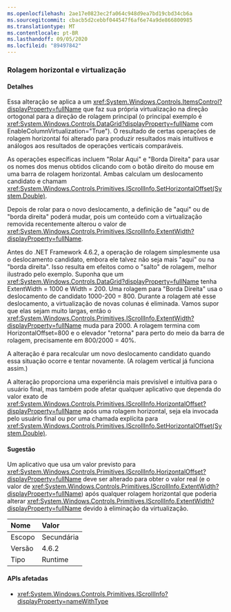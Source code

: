 ```yaml
---
ms.openlocfilehash: 2ae17e0823ec2fa064c948d9ea7bd19cbd34cb6a
ms.sourcegitcommit: cbacb5d2cebbf044547f6af6e74a9de866800985
ms.translationtype: MT
ms.contentlocale: pt-BR
ms.lasthandoff: 09/05/2020
ms.locfileid: "89497842"
---
```

### <a name="horizontal-scrolling-and-virtualization"></a>Rolagem horizontal e virtualização

#### <a name="details"></a>Detalhes

Essa alteração se aplica a um <xref:System.Windows.Controls.ItemsControl?displayProperty=fullName> que faz sua própria virtualização na direção ortogonal para a direção de rolagem principal (o principal exemplo é <xref:System.Windows.Controls.DataGrid?displayProperty=fullName> com EnableColumnVirtualization=&quot;True&quot;).  O resultado de certas operações de rolagem horizontal foi alterado para produzir resultados mais intuitivos e análogos aos resultados de operações verticais comparáveis.<p/>As operações específicas incluem &quot;Rolar Aqui&quot; e &quot;Borda Direita&quot; para usar os nomes dos menus obtidos clicando com o botão direito do mouse em uma barra de rolagem horizontal.  Ambas calculam um deslocamento candidato e chamam <xref:System.Windows.Controls.Primitives.IScrollInfo.SetHorizontalOffset(System.Double)>.<p/>Depois de rolar para o novo deslocamento, a definição de &quot;aqui&quot; ou de &quot;borda direita&quot; poderá mudar, pois um conteúdo com a virtualização removida recentemente alterou o valor de <xref:System.Windows.Controls.Primitives.IScrollInfo.ExtentWidth?displayProperty=fullName>.<p/>Antes do .NET Framework 4.6.2, a operação de rolagem simplesmente usa o deslocamento candidato, embora ele talvez não seja mais &quot;aqui&quot; ou na &quot;borda direita&quot;.  Isso resulta em efeitos como o &quot;salto&quot; de rolagem, melhor ilustrado pelo exemplo. Suponha que um <xref:System.Windows.Controls.DataGrid?displayProperty=fullName> tenha ExtentWidth = 1000 e Width = 200.  Uma rolagem para &quot;Borda Direita&quot; usa o deslocamento de candidato 1000-200 = 800.  Durante a rolagem até esse deslocamento, a virtualização de novas colunas é eliminada. Vamos supor que elas sejam muito largas, então o <xref:System.Windows.Controls.Primitives.IScrollInfo.ExtentWidth?displayProperty=fullName> muda para 2000.  A rolagem termina com HorizontalOffset=800 e o elevador &quot;retorna&quot; para perto do meio da barra de rolagem, precisamente em 800/2000 = 40%.<p/>A alteração é para recalcular um novo deslocamento candidato quando essa situação ocorre e tentar novamente. (A rolagem vertical já funciona assim.) <p/>A alteração proporciona uma experiência mais previsível e intuitiva para o usuário final, mas também pode afetar qualquer aplicativo que dependa do valor exato de <xref:System.Windows.Controls.Primitives.IScrollInfo.HorizontalOffset?displayProperty=fullName> após uma rolagem horizontal, seja ela invocada pelo usuário final ou por uma chamada explícita para <xref:System.Windows.Controls.Primitives.IScrollInfo.SetHorizontalOffset(System.Double)>.

#### <a name="suggestion"></a>Sugestão

Um aplicativo que usa um valor previsto para <xref:System.Windows.Controls.Primitives.IScrollInfo.HorizontalOffset?displayProperty=fullName> deve ser alterado para obter o valor real (e o valor de <xref:System.Windows.Controls.Primitives.IScrollInfo.ExtentWidth?displayProperty=fullName>) após qualquer rolagem horizontal que poderia alterar <xref:System.Windows.Controls.Primitives.IScrollInfo.ExtentWidth?displayProperty=fullName> devido à eliminação da virtualização.

| Nome    | Valor       |
|:--------|:------------|
| Escopo   |Secundária|
|Versão|4.6.2|
|Tipo|Runtime|

#### <a name="affected-apis"></a>APIs afetadas

- <xref:System.Windows.Controls.Primitives.IScrollInfo?displayProperty=nameWithType>

<!--

#### Affected APIs

- `T:System.Windows.Controls.Primitives.IScrollInfo`

-->
